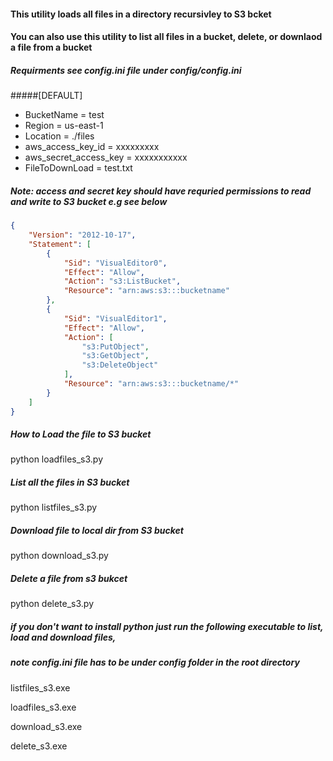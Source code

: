 #### This utility loads all files in a directory recursivley to S3 bcket
#### You can also use this utility to list all files in a bucket, delete, or downlaod a file from a bucket

##### Requirments see config.ini file under config/config.ini

#####[DEFAULT]
- BucketName = test 
- Region = us-east-1
- Location = ./files
- aws_access_key_id = xxxxxxxxx
- aws_secret_access_key = xxxxxxxxxxx
- FileToDownLoad = test.txt

##### Note: access and secret key should have requried permissions to read and write to S3 bucket e.g see below
```json
{
    "Version": "2012-10-17",
    "Statement": [
        {
            "Sid": "VisualEditor0",
            "Effect": "Allow",
            "Action": "s3:ListBucket",
            "Resource": "arn:aws:s3:::bucketname"
        },
        {
            "Sid": "VisualEditor1",
            "Effect": "Allow",
            "Action": [
                "s3:PutObject",
                "s3:GetObject",
                "s3:DeleteObject"
            ],
            "Resource": "arn:aws:s3:::bucketname/*"
        }
    ]
}
```
##### How to Load the file to S3 bucket
python loadfiles_s3.py

##### List all the files in S3 bucket
python listfiles_s3.py

##### Download file to local dir from S3 bucket
python download_s3.py

##### Delete a file from s3 bukcet
python delete_s3.py

##### if you don't want to install python just run the following executable to list, load and download files, 
##### note config.ini file has to be under config folder in the root directory
listfiles_s3.exe

loadfiles_s3.exe

download_s3.exe

delete_s3.exe
